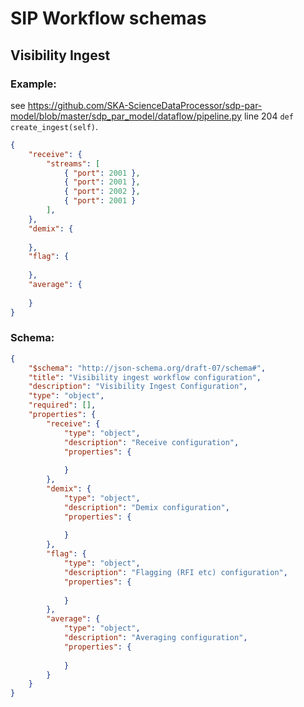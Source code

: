 # SIP Workflow schemas

## Visibility Ingest

### Example:

see <https://github.com/SKA-ScienceDataProcessor/sdp-par-model/blob/master/sdp_par_model/dataflow/pipeline.py>
line 204 `def create_ingest(self)`.

```json
{
    "receive": {
        "streams": [
            { "port": 2001 },
            { "port": 2001 },
            { "port": 2002 },
            { "port": 2001 }
        ],
    },
    "demix": { 
    
    },
    "flag": { 
    
    },
    "average": { 
    
    }
}
```

### Schema:

```json
{
    "$schema": "http://json-schema.org/draft-07/schema#",
    "title": "Visibility ingest workflow configuration",
    "description": "Visibility Ingest Configuration",
    "type": "object",
    "required": [],
    "properties": {
        "receive": {
            "type": "object",
            "description": "Receive configuration",
            "properties": {
            
            }
        },
        "demix": {
            "type": "object",
            "description": "Demix configuration",
            "properties": {
            
            }
        },
        "flag": {
            "type": "object",
            "description": "Flagging (RFI etc) configuration",
            "properties": {
            
            }
        },
        "average": {
            "type": "object",
            "description": "Averaging configuration",
            "properties": {
            
            }
        }
    }
}
```
